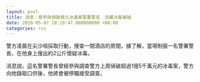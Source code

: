 ```yaml
---
layout: post
title: 消息：曾參與偵破億元冰毒案警署警長　涉藏冰毒被捕
date: 2020-05-07 18:19:47.000000000 +08:00
categories: rss
---
```


警方凌晨在尖沙咀採取行動，搜查一間酒店的房間，據了解，當場制服一名警署警長，在他身上搜出約2公斤懷疑冰毒。

消息說，這名警署警長曾經參與調查警方上周偵破超過1億5千萬元的冰毒案，警方向他錄取口供後，他將會被停職接受調查。
